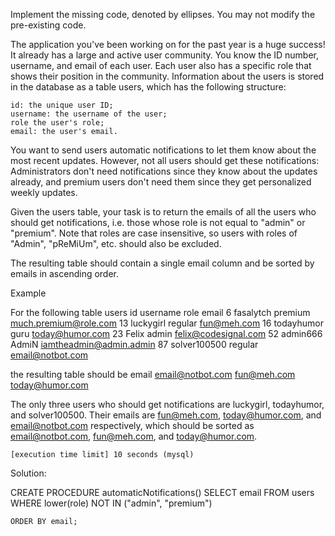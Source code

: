 Implement the missing code, denoted by ellipses. You may not modify the pre-existing code.

The application you've been working on for the past year is a huge success! It already has a large and active user community. You know the ID number, username, and email of each user. Each user also has a specific role that shows their position in the community. Information about the users is stored in the database as a table users, which has the following structure:

    id: the unique user ID;
    username: the username of the user;
    role the user's role;
    email: the user's email.

You want to send users automatic notifications to let them know about the most recent updates. However, not all users should get these notifications: Administrators don't need notifications since they know about the updates already, and premium users don't need them since they get personalized weekly updates.

Given the users table, your task is to return the emails of all the users who should get notifications, i.e. those whose role is not equal to "admin" or "premium". Note that roles are case insensitive, so users with roles of "Admin", "pReMiUm", etc. should also be excluded.

The resulting table should contain a single email column and be sorted by emails in ascending order.

Example

For the following table users
id 	username 	role 	email
6 	fasalytch 	premium 	much.premium@role.com
13 	luckygirl 	regular 	fun@meh.com
16 	todayhumor 	guru 	today@humor.com
23 	Felix 	admin 	felix@codesignal.com
52 	admin666 	AdmiN 	iamtheadmin@admin.admin
87 	solver100500 	regular 	email@notbot.com

the resulting table should be
email
email@notbot.com
fun@meh.com
today@humor.com

The only three users who should get notifications are luckygirl, todayhumor, and solver100500. Their emails are fun@meh.com, today@humor.com, and email@notbot.com respectively, which should be sorted as email@notbot.com, fun@meh.com, and today@humor.com.

    [execution time limit] 10 seconds (mysql)

Solution:


CREATE PROCEDURE automaticNotifications()
    SELECT email
    FROM users
    WHERE lower(role) NOT IN ("admin", "premium")

    ORDER BY email;